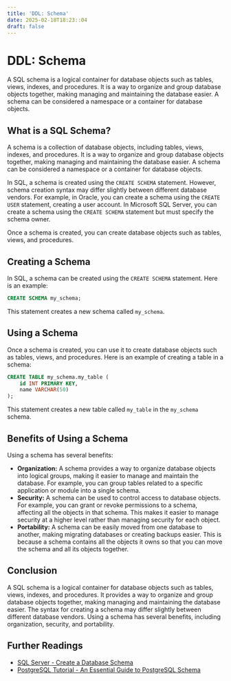 ```yaml
---
title: 'DDL: Schema'
date: 2025-02-18T18:23::04
draft: false
---
```


# DDL: Schema

A SQL schema is a logical container for database objects such as tables, views, indexes, and procedures. It is a way to organize and group database objects together, making managing and maintaining the database easier. A schema can be considered a namespace or a container for database objects.

## What is a SQL Schema?

A schema is a collection of database objects, including tables, views, indexes, and procedures. It is a way to organize and group database objects together, making managing and maintaining the database easier. A schema can be considered a namespace or a container for database objects.

In SQL, a schema is created using the `CREATE SCHEMA` statement. However, schema creation syntax may differ slightly between different database vendors. For example, in Oracle, you can create a schema using the `CREATE USER` statement, creating a user account. In Microsoft SQL Server, you can create a schema using the `CREATE SCHEMA` statement but must specify the schema owner.

Once a schema is created, you can create database objects such as tables, views, and procedures.

## Creating a Schema

In SQL, a schema can be created using the `CREATE SCHEMA` statement. Here is an example:

```sql
CREATE SCHEMA my_schema;
```

This statement creates a new schema called `my_schema`.

## Using a Schema

Once a schema is created, you can use it to create database objects such as tables, views, and procedures. Here is an example of creating a table in a schema:

```sql
CREATE TABLE my_schema.my_table (
    id INT PRIMARY KEY,
    name VARCHAR(50)
);
```

This statement creates a new table called `my_table` in the `my_schema` schema.

## Benefits of Using a Schema

Using a schema has several benefits:

- **Organization:** A schema provides a way to organize database objects into logical groups, making it easier to manage and maintain the database. For example, you can group tables related to a specific application or module into a single schema.
- **Security:** A schema can be used to control access to database objects. For example, you can grant or revoke permissions to a schema, affecting all the objects in that schema. This makes it easier to manage security at a higher level rather than managing security for each object.
- **Portability:** A schema can be easily moved from one database to another, making migrating databases or creating backups easier. This is because a schema contains all the objects it owns so that you can move the schema and all its objects together.

## Conclusion

A SQL schema is a logical container for database objects such as tables, views, indexes, and procedures. It provides a way to organize and group database objects together, making managing and maintaining the database easier. The syntax for creating a schema may differ slightly between different database vendors. Using a schema has several benefits, including organization, security, and portability.

## Further Readings

- [SQL Server - Create a Database Schema](https://learn.microsoft.com/en-us/sql/relational-databases/security/authentication-access/create-a-database-schema?view=sql-server-ver16)
- [PostgreSQL Tutorial - An Essential Guide to PostgreSQL Schema](https://www.postgresqltutorial.com/postgresql-administration/postgresql-schema/)
